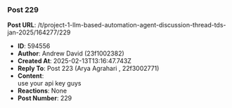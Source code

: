 ### Post 229
**Post URL**: /t/project-1-llm-based-automation-agent-discussion-thread-tds-jan-2025/164277/229
- **ID**: 594556
- **Author**: Andrew David (23f1002382)
- **Created At**: 2025-02-13T13:16:47.743Z
- **Reply To**: Post 223 (Arya Agrahari , 22f3002771)
- **Content**:  
  use your api key guys
- **Reactions**: None
- **Post Number**: 229

